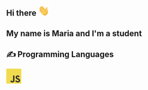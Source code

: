 ## Hi there <img  src="https://raw.githubusercontent.com/ABSphreak/ABSphreak/master/gifs/Hi.gif" width="30px"></h1>
## My name is Maria and I'm a student 
 ## ✍ Programming Languages
 <img alt="JS" title="JavaScript" width="40px" src="https://raw.githubusercontent.com/github/explore/master/topics/javascript/javascript.png">
  
<!--
**Maria-Varghese/Maria-Varghese** is a ✨ _special_ ✨ repository because its `README.md` (this file) appears on your GitHub profile.

Here are some ideas to get you started:

- 🔭 I’m currently working on ...
- 🌱 I’m currently learning ...
- 👯 I’m looking to collaborate on ...
- 🤔 I’m looking for help with ...
- 💬 Ask me about ...
- 📫 How to reach me: ...
- 😄 Pronouns: ...
- ⚡ Fun fact: ...
-->
